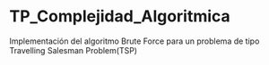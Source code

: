 # TP_Complejidad_Algoritmica
Implementación del algoritmo Brute Force para un problema de tipo Travelling Salesman Problem(TSP)
